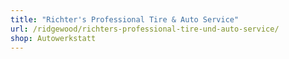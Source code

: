 ```yaml
---
title: "Richter's Professional Tire & Auto Service"
url: /ridgewood/richters-professional-tire-und-auto-service/
shop: Autowerkstatt
---
```

